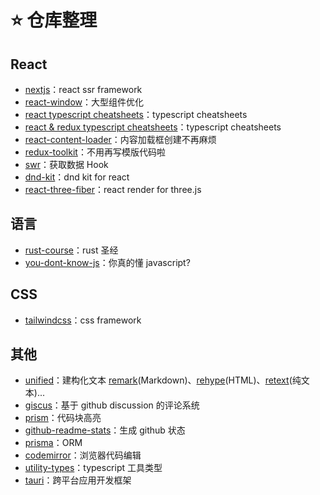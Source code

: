 # ⭐ 仓库整理

## React

- [nextjs](https://github.com/vercel/next.js)：react ssr framework
- [react-window](https://github.com/bvaughn/react-window)：大型组件优化
- [react typescript cheatsheets](https://github.com/typescript-cheatsheets/react)：typescript cheatsheets
- [react & redux typescript cheatsheets](https://github.com/piotrwitek/react-redux-typescript-guide)：typescript cheatsheets
- [react-content-loader](https://github.com/danilowoz/react-content-loader)：内容加载框创建不再麻烦
- [redux-toolkit](https://github.com/reduxjs/redux-toolkit)：不用再写模版代码啦
- [swr](https://github.com/vercel/swr)：获取数据 Hook
- [dnd-kit](https://github.com/clauderic/dnd-kit)：dnd kit for react
- [react-three-fiber](https://github.com/pmndrs/react-three-fiber)：react render for three.js

## 语言

- [rust-course](https://github.com/sunface/rust-course)：rust 圣经
- [you-dont-know-js](https://github.com/getify/You-Dont-Know-JS)：你真的懂 javascript?

## CSS

- [tailwindcss](https://github.com/tailwindlabs/tailwindcss)：css framework

## 其他

- [unified](https://github.com/unifiedjs/unified)：建构化文本 [remark](https://github.com/remarkjs/remark)(Markdown)、[rehype](https://github.com/rehypejs/rehype)(HTML)、[retext](https://github.com/retextjs/retext)(纯文本)...
- [giscus](https://github.com/giscus/giscus)：基于 github discussion 的评论系统
- [prism](https://github.com/PrismJS/prism)：代码块高亮
- [github-readme-stats](https://github.com/anuraghazra/github-readme-stats)：生成 github 状态
- [prisma](https://github.com/prisma/prisma)：ORM
- [codemirror](https://github.com/codemirror/codemirror.next)：浏览器代码编辑
- [utility-types](https://github.com/piotrwitek/utility-types)：typescript 工具类型
- [tauri](https://github.com/tauri-apps/tauri)：跨平台应用开发框架
